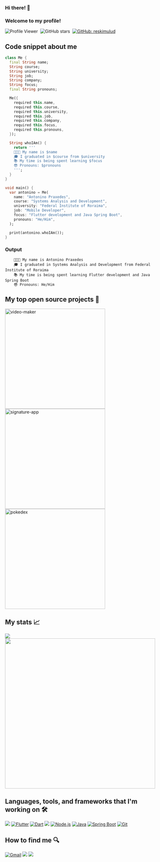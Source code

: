 ### Hi there! 👋
### Welcome to my profile!

![Profile Viewer](https://komarev.com/ghpvc/?username=antonino3g&label=Profile%20views&color=0e75b6&style=flat)&nbsp;
![GitHub stars](https://img.shields.io/github/stars/antonino3g.svg?style=social)&nbsp;
[![GitHub: reskimulud](https://img.shields.io/github/followers/antonino3g?label=follow&style=social)](https://github.com/antonino3g)&nbsp;

## Code snippet about me 
```dart 
class Me {
  final String name;
  String course;
  String university;
  String job;
  String company;
  String focus;
  final String pronouns;

  Me({
    required this.name,
    required this.course,
    required this.university,
    required this.job,
    required this.company,
    required this.focus,
    required this.pronouns,
  });

  String whoIAm() {
    return '''
    👨🏻‍💻 My name is $name
    🎓 I graduated in $course from $university
    📚 My time is being spent learning $focus
    😎 Pronouns: $pronouns
    ''';
  }
}

void main() {
  var antonino = Me(
    name: "Antonino Praxedes",
    course: "Systems Analysis and Development",
    university: "Federal Institute of Roraima",
    job: "Mobile Developer",
    focus: "Flutter development and Java Spring Boot",
    pronouns: "He/Him",
  );

  print(antonino.whoIAm());
}
```

### Output
```
    👨🏻‍💻 My name is Antonino Praxedes
    🎓 I graduated in Systems Analysis and Development from Federal Institute of Roraima
    📚 My time is being spent learning Flutter development and Java Spring Boot
    😎 Pronouns: He/Him
```

## My top open source projects 🚀
<p align="left">
    <a href="https://github.com/antonino3g/video-maker"><img width="330" src="https://denvercoder1-github-readme-stats.vercel.app/api/pin/?username=antonino3g&repo=video-maker&theme=dracula&bg_color=272A36&title_color=FE6E96&icon_color=F8D866&hide_border=false&show_icons=true" alt="video-maker"></a>
   <a href="https://github.com/antonino3g/signature-app"><img width="330" src="https://denvercoder1-github-readme-stats.vercel.app/api/pin/?username=antonino3g&repo=signature-app&theme=dracula&bg_color=272A36&title_color=FE6E96&icon_color=F8D866&hide_border=false&show_icons=true" alt="signature-app"></a>
   <a href="https://github.com/antonino3g/frases-do-dia"><img width="330" src="https://denvercoder1-github-readme-stats.vercel.app/api/pin/?username=antonino3g&repo=frases-do-dia&theme=dracula&bg_color=272A36&title_color=FE6E96&icon_color=F8D866&hide_border=false&show_icons=true" alt="pokedex"></a>
</p>

## My stats 📈
<div align=left>
  <a href="https://github.com/antonino3g"><img src="http://github-readme-streak-stats.herokuapp.com?user=antonino3g&theme=dracula&hide_border=true"/></a>
  <a href="https://github.com/antonino3g"><img width="495em" src="https://github-readme-stats.vercel.app/api?username=ronaldocoding&show_icons=true&theme=dracula&include_all_commits=true&count_private=false&hide_border=true"/></a>
  <!-- <a href="https://github.com/antonino3g"><img width="495em" src="https://github-readme-stats.vercel.app/api/top-langs/?username=antonino3g&layout=compact&langs_count=7&theme=dracula&hide_border=true" /></a> -->
</div>

 ## Languages, tools, and frameworks that I'm working on 🛠️ 
 <div style="display: inline_block">
  <a href="https://developer.android.com/"><img src="https://img.shields.io/badge/Android-3DDC84?style=for-the-badge&logo=android&logoColor=white"></a>
  <a href="https://flutter.dev/"><img src="https://img.shields.io/badge/Flutter-02569B?style=for-the-badge&logo=flutter&logoColor=white" alt="Flutter"></a>
  <a href="https://dart.dev/"><img src="https://img.shields.io/badge/Dart-0175C2?style=for-the-badge&logo=dart&logoColor=white" alt="Dart"></a>
  <a href="https://kotlinlang.org/"><img src="https://img.shields.io/badge/Kotlin-0095D5?&style=for-the-badge&logo=kotlin&logoColor=white"></a>
  <a href="https://nodejs.org/"><img src="https://img.shields.io/badge/Node.js-339933?style=for-the-badge&logo=nodedotjs&logoColor=white" alt="Node.js"></a>
  <a href="https://www.oracle.com/java/"><img src="https://img.shields.io/badge/Java-007396?style=for-the-badge&logo=java&logoColor=white" alt="Java"></a>
  <a href="https://spring.io/projects/spring-boot"><img src="https://img.shields.io/badge/Spring%20Boot-6DB33F?style=for-the-badge&logo=springboot&logoColor=white" alt="Spring Boot"></a>
  <a href="https://git-scm.com/"><img src="https://img.shields.io/badge/Git-F05032?style=for-the-badge&logo=git&logoColor=white" alt="Git"></a>
 </div>

## How to find me 🔍
<div> 
  <a href="mailto:antonino.praxedes@gmail.com"><img src="https://img.shields.io/badge/Gmail-D14836?style=for-the-badge&logo=gmail&logoColor=white" alt="Gmail"></a>
  <a href="https://www.linkedin.com/in/antoninopraxedes" target="_blank"><img src="https://img.shields.io/badge/-LinkedIn-%230077B5?style=for-the-badge&logo=linkedin&logoColor=white" target="_blank"></a>
  <a href="https://instagram.com/prxdev" target="_blank"><img src="https://img.shields.io/badge/-Instagram-%23E4405F?style=for-the-badge&logo=instagram&logoColor=white" target="_blank"></a>
</div>

<!--
<div style="display: inline_block">
<img align="center" alt="DART" src="https://img.shields.io/badge/dart-0077B5?style=for-the-badge&logo=dart&logoColor=white" />
<img align="center" alt="FLUTTER" src="https://img.shields.io/badge/flutter-0077B5?style=for-the-badge&logo=flutter&logoColor=white" />
<img align="center" alt="JAVA" src="https://img.shields.io/badge/java-ffffff?style=for-the-badge&logo=java&logoColor=red" />
<img align="center" alt="NODEJS" src="https://img.shields.io/badge/node.js-43853D?style=for-the-badge&logo=node.js&logoColor=white" />
<img align="center" alt="PYTHON" src="https://img.shields.io/badge/python-ffff99?style=for-the-badge&logo=python&logoColor=blue" />
<img align="center" alt="REACTJS" src="https://img.shields.io/badge/react-20232A?style=for-the-badge&logo=react&logoColor=61DAFB" />
<img align="center" alt="Js" height="30" width="40" src="https://raw.githubusercontent.com/devicons/devicon/master/icons/javascript/javascript-plain.svg">
                                                                                                                  
### Contact me                                                                                                  
[![Linkedin](https://img.shields.io/badge/LinkedIn-0077B5?style=for-the-badge&logo=linkedin&logoColor=white)](https://linkedin.com/in/antoninopraxedes)
[![Telegram](https://img.shields.io/badge/Telegram-0077B5?style=for-the-badge&logo=telegram&logoColor=white)](https://t.me/antoninopraxedes)
[![Gmail](https://img.shields.io/badge/Gmail-c14438?style=for-the-badge&logo=gmail&logoColor=white)](mailto:antonino.praxedes@gmail.com)
-->
